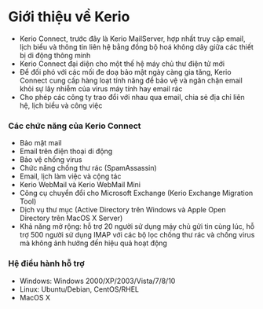 # Giới thiệu về Kerio
- Kerio Connect, trước đây là Kerio MailServer, hợp nhất truy cập email, lịch biểu và thông tin liên hệ bằng đồng bộ hoá không dây giữa các thiết bị di động thông minh
- Kerio Connect đại diện cho một thế hệ máy chủ thư điện tử mới
- Để đối phó với các mối đe doạ bảo mật ngày càng gia tăng, Kerio Connect cung cấp hàng loạt tính năng để bảo vệ và ngăn chặn email khỏi sự lây nhiễm của virus máy tính hay email rác
- Cho phép các công ty trao đổi với nhau qua email, chia sẻ địa chỉ liên hệ, lịch biểu và công việc

### Các chức năng của Kerio Connect
- Bảo mật mail
- Email trên điện thoại di động
- Bảo vệ chống virus
- Chức năng chống thư rác (SpamAssassin)
- Email, lịch làm việc và cộng tác
- Kerio WebMail và Kerio WebMail Mini
- Công cụ chuyển đổi cho Microsoft Exchange (Kerio Exchange Migration Tool)
- Dịch vụ thư mục (Active Directory trên Windows và Apple Open Directory trên MacOS X Server)
- Khả năng mở rộng: hỗ trợ 20 người sử dụng máy chủ gửi tin cùng lúc, hỗ trợ 500 người sử dụng IMAP với các bộ lọc chống thư rác và chống virus mà không ảnh hưởng đến hiệu quả hoạt động

### Hệ điều hành hỗ trợ
- Windows: Windows 2000/XP/2003/Vista/7/8/10
- Linux: Ubuntu/Debian, CentOS/RHEL
- MacOS X